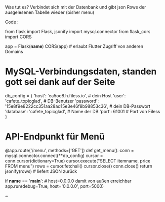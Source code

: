 
Was tut es? Verbindet sich mit der Datenbank und gibt json Rows der ausgelesenen Tabelle wieder (bisher menu)


Code : 

from flask import Flask, jsonify
import mysql.connector
from flask_cors import CORS

app = Flask(__name__)
CORS(app)  # erlaubt Flutter Zugriff von anderen Domains

# MySQL-Verbindungsdaten, standen gott sei dank auf der Seite
db_config = {
    'host': 'ea5oe8.h.filess.io',       # dein Host
    'user': 'cafete_topicglad',         # DB-Benutzer
    'password': '15e8f9e8222cc351aa28ad15e3e46f8b98853c36',        # dein DB-Passwort
    'database': 'cafete_topicglad',     # Name der DB
    'port': 61001                       # Port von Filess
}
# API-Endpunkt für Menü
@app.route('/menu', methods=['GET'])
def get_menu():
    conn = mysql.connector.connect(**db_config)
    cursor = conn.cursor(dictionary=True)
    cursor.execute("SELECT itemname, price FROM menu")
    rows = cursor.fetchall()
    cursor.close()
    conn.close()
    return jsonify(rows)  # liefert JSON zurück

if __name__ == '__main__':
    # host=0.0.0.0 damit von außen erreichbar
    app.run(debug=True, host='0.0.0.0', port=5000)

~                                                            